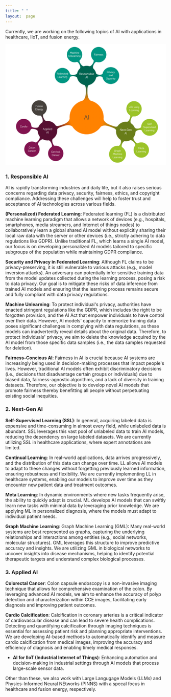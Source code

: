 ```yaml
---
title: " "
layout:  page
---
```


Currently, we are working on the following topics of AI with applications in healthcare, IIoT, and fusion energy. 

![Research Focus](research.png)

### 1. **Responsible AI**
AI is rapidly transforming industries and daily life, but it also raises serious concerns regarding data privacy, security, fairness, ethics, and copyright compliance. Addressing these challenges will help to foster trust and acceptance of AI technologies across various fields.

**(Personalized) Federated Learning**: Federated learning (FL) is a distributed machine learning paradigm that allows a network of devices (e.g., hospitals, smartphones, media streamers, and Internet of things nodes) to collaboratively learn a global shared AI model without explicitly sharing their local raw data with the server or other devices (i.e., strictly adhering to data regulations like GDPR). Unlike traditional FL, which learns a single AI model, our focus is on developing personalized AI models tailored to specific subgroups of the population while maintaining GDPR compliance.

**Security and Privacy in Federated Learning**: Although FL claims to be privacy-preserving, it is still vulnerable to various attacks (e.g., model inversion attacks). An adversary can potentially infer sensitive training data from the model updates collected during the learning process, posing a risk to data privacy. Our goal is to mitigate these risks of data inference from trained AI models and ensuring that the learning process remains secure and fully compliant with data privacy regulations.

**Machine Unlearning**: To protect individual's privacy, authorities have enacted stringent regulations like the GDPR, which includes the right to be forgotten provision, and the AI Act that empower individuals to have control over their data. However, AI models' capacity to memorize training data poses significant challenges in complying with data regulations, as these models can inadvertently reveal details about the original data. Therefore, to protect individuals' privacy, we aim to delete the knowledge acquired by the AI model from those specific data samples (i.e., the data samples requested for deletion).

**Fairness-Concious AI**: Fairness in AI is crucial because AI systems are increasingly being used in decision-making processes that impact people's lives. However, traditional AI models often exhibit discriminatory decisions (i.e., decisions that disadvantage certain groups or individuals) due to biased data, fairness-agnostic algorithms, and a lack of diversity in training datasets. Therefore, our objective is to develop novel AI models that  promote fairness thereby benefitting all people without perpetuating existing social inequities.

### 2. **Next-Gen AI**
**Self-Supervised Learning (SSL)**: In general, acquiring labeled data is expensive and time-consuming in almost every field, while unlabeled data is abundant. SSL leverages this vast pool of unlabeled data to train AI models, reducing the dependency on large labeled datasets. We are currently utilizing SSL in healthcare applications, where expert annotations are limited. 

**Continual Learning**: In real-world applications, data arrives progressively, and the distribution of this data can change over time. LL allows AI models to adapt to these changes without forgetting previously learned information, ensuring robustness and flexibility. We are currently implementing LL in healthcare systems, enabling our models to improve over time as they encounter new patient data and treatment outcomes.

**Meta Learning**: In dynamic environments where new tasks frequently arise, the ability to quickly adapt is crucial. ML develops AI models that can swiftly learn new tasks with minimal data by leveraging prior knowledge. We are applying ML in personalized diagnosis, where the models must adapt to individual patient needs.

**Graph Machine Learning**: Graph Machine Learning (GML): Many real-world systems are best represented as graphs, capturing the underlying relationships and interactions among entities (e.g., social networks, molecular structures). GML leverages this structure to improve predictive accuracy and insights. We are utilizing GML in biological networks to uncover insights into disease mechanisms, helping to identify potential therapeutic targets and understand complex biological processes.

### 3. **Applied AI**
**Colorectal Cancer**: Colon capsule endoscopy is a non-invasive imaging technique that allows for comprehensive examination of the colon. By leveraging advanced AI models, we aim to enhance the accuracy of polyp detection and characterization within CCE images, facilitating early diagnosis and improving patient outcomes.

**Cardio Calcification**: Calcification in coronary arteries is a critical indicator of cardiovascular disease and can lead to severe health complications. Detecting and quantifying calcification through imaging techniques is essential for assessing patient risk and planning appropriate interventions. We are developing AI-based methods to automatically identify and measure cardio calcification from medical images, improving the accuracy and efficiency of diagnosis and enabling timely medical responses.








- **AI for IIoT (Industrial Internet of Things)**: Enhancing automation and decision-making in industrial settings through AI models that process large-scale sensor data.

Other than these, we also work with Large Langugage Models (LLMs) and Physics-Informed Neural NEtworks (PINNS) with a specal focus in healthcare and fusion energy, respectively.

